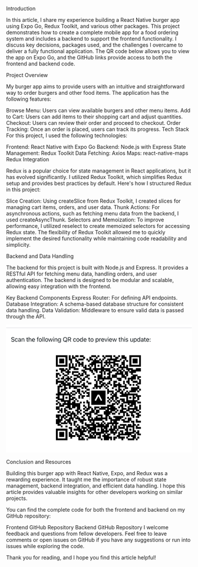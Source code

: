  

Introduction

In this article, I share my experience building a React Native burger app using Expo Go, Redux Toolkit, and various other packages. This project demonstrates how to create a complete mobile app for a food ordering system and includes a backend to support the frontend functionality. I discuss key decisions, packages used, and the challenges I overcame to deliver a fully functional application. The QR code below allows you to view the app on Expo Go, and the GitHub links provide access to both the frontend and backend code.

Project Overview

My burger app aims to provide users with an intuitive and straightforward way to order burgers and other food items. The application has the following features:

Browse Menu: Users can view available burgers and other menu items.
Add to Cart: Users can add items to their shopping cart and adjust quantities.
Checkout: Users can review their order and proceed to checkout.
Order Tracking: Once an order is placed, users can track its progress.
Tech Stack
For this project, I used the following technologies:

Frontend: React Native with Expo Go
Backend: Node.js with Express
State Management: Redux Toolkit
Data Fetching: Axios
Maps: react-native-maps
Redux Integration

Redux is a popular choice for state management in React applications, but it has evolved significantly. I utilized Redux Toolkit, which simplifies Redux setup and provides best practices by default. Here's how I structured Redux in this project:

Slice Creation: Using createSlice from Redux Toolkit, I created slices for managing cart items, orders, and user data.
Thunk Actions: For asynchronous actions, such as fetching menu data from the backend, I used createAsyncThunk.
Selectors and Memoization: To improve performance, I utilized reselect to create memoized selectors for accessing Redux state.
The flexibility of Redux Toolkit allowed me to quickly implement the desired functionality while maintaining code readability and simplicity.

Backend and Data Handling

The backend for this project is built with Node.js and Express. It provides a RESTful API for fetching menu data, handling orders, and user authentication. The backend is designed to be modular and scalable, allowing easy integration with the frontend.


Key Backend Components
Express Router: For defining API endpoints.
Database Integration: A schema-based database structure for consistent data handling.
Data Validation: Middleware to ensure valid data is passed through the API.


![alt text](<Screenshot 2024-05-03 at 01.41.01.png>)

Conclusion and Resources

Building this burger app with React Native, Expo, and Redux was a rewarding experience. It taught me the importance of robust state management, backend integration, and efficient data handling. I hope this article provides valuable insights for other developers working on similar projects.

You can find the complete code for both the frontend and backend on my GitHub repository:

Frontend GitHub Repository
Backend GitHub Repository
I welcome feedback and questions from fellow developers. Feel free to leave comments or open issues on GitHub if you have any suggestions or run into issues while exploring the code.

Thank you for reading, and I hope you find this article helpful!